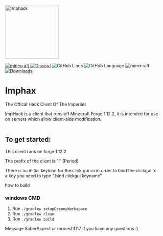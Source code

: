 <img src="https://media.discordapp.net/attachments/822033591923376148/902901921298395187/250px-ImperatorWhite.png" alt="imphack" width="175"/>

[![minecraft](https://img.shields.io/badge/Minecraft-1.12.2-blueviolet.svg)](https://files.minecraftforge.net/net/minecraftforge/forge/index_1.12.2.html)
[![Discord](https://img.shields.io/discord/840168131652747264?color=9900ee&label=discord&style=flat-round)](https://discord.gg/DyrmKHkG6s)
![GitHub Lines](https://img.shields.io/tokei/lines/github/SaberAspect/ImpHax?color=9900ee)
![GitHub Language](https://img.shields.io/github/languages/top/SaberAspect/ImpHax?color=9900ee)
![minecraft](https://img.shields.io/badge/Client--Prefix-.-blueviolet)
[![Downloads](https://img.shields.io/github/downloads/SaberAspect/ImpHax/total?color=9900ee)](https://github.com/SaberAspect/ImpHax/release/latest)

# Imphax
The Offical Hack Client Of The Imperials

ImpHack is a client that runs off Minecraft Forge 1.12.2, it is intended for use on servers which allow client-side modification. 
<br>
<br>


## To get started:
This client runs on forge 1.12.2

The prefix of the client is "." (Period) 



There is no initial keybind for the click gui so in order to bind the clickgui to a key you need to type ".bind clickgui keyname"

how to build 

### windows CMD
1. Run `./gradlew setupDecompWorkspace`
2. Run `./gradlew clean`
3. Run `./gradlew build`


Message SaberAspect or mrmesh1117 if you have any questions :)

